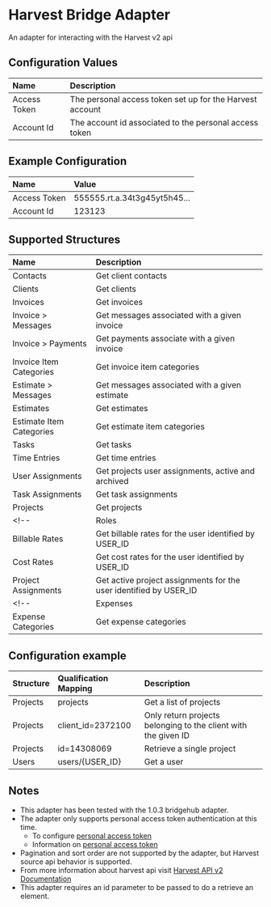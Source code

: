 # Harvest Bridge Adapter
An adapter for interacting with the Harvest v2 api

## Configuration Values
| Name                    | Description |
| :---------------------- | :------------------------- |
| Access Token            | The personal access token set up for the Harvest account |
| Account Id              | The account id associated to the personal access token |

## Example Configuration
| Name | Value |
| :---- | :--- |
| Access Token | 555555.rt.a.34t3g45yt5h45... |
| Account Id   | 123123 |

## Supported Structures
| Name                    | Description |
| :---------------------- | :------------------------- |
| Contacts                | Get client contacts   |
| Clients                 | Get clients   |
| Invoices                | Get invoices   |
| Invoice > Messages      | Get messages associated with a given invoice   |
| Invoice > Payments      | Get payments associate with a given invoice   |
| Invoice Item Categories | Get invoice item categories   |
| Estimate > Messages     | Get messages associated with a given estimate   |
| Estimates               | Get estimates   |
| Estimate Item Categories| Get estimate item categories |
| Tasks                   | Get tasks |
| Time Entries            | Get time entries |
| User Assignments        | Get projects user assignments, active and archived |
| Task Assignments        | Get task assignments |
| Projects                | Get projects |
<!-- | Roles                   | Get roles in the account |
| Billable Rates          | Get billable rates for the user identified by USER_ID |
| Cost Rates              | Get cost rates for the user identified by USER_ID |
| Project Assignments     | Get active project assignments for the user identified by USER_ID | -->
<!-- | Expenses                | Get expenses |
| Expense Categories      | Get expense categories | -->

## Configuration example
| Structure               | Qualification Mapping      | Description |
| :---------------------- | :------------------------- | :------------------------- |
| Projects                | projects                   | Get a list of projects     |
| Projects                | client_id=2372100 | Only return projects belonging to the client with the given ID|
| Projects                | id=14308069          | Retrieve a single project  |
| Users                   | users/{USER_ID} | Get a user |

## Notes
* This adapter has been tested with the 1.0.3 bridgehub adapter.
* The adapter only supports personal access token authentication at this time.  
    - To configure [personal access token](https://id.getharvest.com/)  
    - Information on [personal access token](https://help.getharvest.com/api-v2/authentication-api/authentication/authentication/#personal-access-tokens)  
* Pagination and sort order are not supported by the adapter, but Harvest source api behavior is supported.  
* From more information about harvest api visit [Harvest API v2 Documentation](https://help.getharvest.com/api-v2/)
* This adapter requires an id parameter to be passed to do a retrieve an element.
